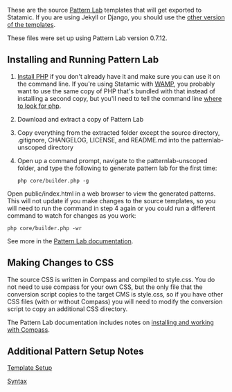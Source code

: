 These are the source [Pattern Lab](http://patternlab.io/) templates that will get exported to Statamic. If you are using Jekyll or Django, you should use the [other version of the templates](../patternlab-scoped/README.md).

These files were set up using Pattern Lab version 0.7.12.

## Installing and Running Pattern Lab

1. [Install PHP](http://php.net/manual/en/install.php) if you don't already have it and make sure you can use it on the command line. If you're using Statamic with [WAMP](http://www.wampserver.com/en/), you probably want to use the same copy of PHP that's bundled with that instead of installing a second copy, but you'll need to tell the command line [where to look for php](http://stackoverflow.com/questions/2736528/how-to-set-the-env-variable-for-php).

2. Download and extract a copy of Pattern Lab

3. Copy everything from the extracted folder except the source directory, .gitignore, CHANGELOG, LICENSE, and README.md into the patternlab-unscoped directory

4. Open up a command prompt, navigate to the patternlab-unscoped folder, and type the following to generate pattern lab for the first time:
   ```
   php core/builder.php -g
   ```

Open public/index.html in a web browser to view the generated patterns. This will not update if you make changes to the source templates, so you will need to run the command in step 4 again or you could run a different command to watch for changes as you work:

```
php core/builder.php -wr
```

See more in the [Pattern Lab documentation](http://patternlab.io/docs/command-line.html).

## Making Changes to CSS

The source CSS is written in Compass and compiled to style.css. You do not need to use compass for your own CSS, but the only file that the conversion script copies to the target CMS is style.css, so if you have other CSS files (with or without Compass) you will need to modify the conversion script to copy an additional CSS directory.

The Pattern Lab documentation includes notes on [installing and working with Compass](http://patternlab.io/docs/advanced-integration-with-compass.html).

## Additional Pattern Setup Notes

[Template Setup](../README.md#setting-up-your-templates-in-pattern-lab)

[Syntax](../README.md#template-syntax)